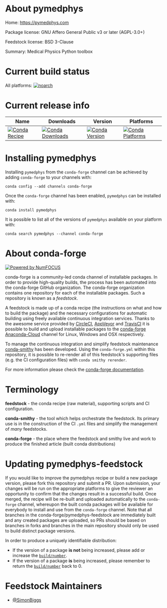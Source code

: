 <!--
# -*- mode: jinja -*-
-->

About pymedphys
===============

Home: https://pymedphys.com

Package license: GNU Affero General Public v3 or later (AGPL-3.0+)

Feedstock license: BSD 3-Clause

Summary: Medical Physics Python toolbox



Current build status
====================

All platforms:
[![noarch](https://img.shields.io/circleci/project/github/conda-forge/pymedphys-feedstock/master.svg?label=noarch)](https://circleci.com/gh/conda-forge/pymedphys-feedstock)

Current release info
====================

| Name | Downloads | Version | Platforms |
| --- | --- | --- | --- |
| [![Conda Recipe](https://img.shields.io/badge/recipe-pymedphys-green.svg)](https://anaconda.org/conda-forge/pymedphys) | [![Conda Downloads](https://img.shields.io/conda/dn/conda-forge/pymedphys.svg)](https://anaconda.org/conda-forge/pymedphys) | [![Conda Version](https://img.shields.io/conda/vn/conda-forge/pymedphys.svg)](https://anaconda.org/conda-forge/pymedphys) | [![Conda Platforms](https://img.shields.io/conda/pn/conda-forge/pymedphys.svg)](https://anaconda.org/conda-forge/pymedphys) |

Installing pymedphys
====================

Installing `pymedphys` from the `conda-forge` channel can be achieved by adding `conda-forge` to your channels with:

```
conda config --add channels conda-forge
```

Once the `conda-forge` channel has been enabled, `pymedphys` can be installed with:

```
conda install pymedphys
```

It is possible to list all of the versions of `pymedphys` available on your platform with:

```
conda search pymedphys --channel conda-forge
```


About conda-forge
=================

[![Powered by NumFOCUS](https://img.shields.io/badge/powered%20by-NumFOCUS-orange.svg?style=flat&colorA=E1523D&colorB=007D8A)](http://numfocus.org)

conda-forge is a community-led conda channel of installable packages.
In order to provide high-quality builds, the process has been automated into the
conda-forge GitHub organization. The conda-forge organization contains one repository
for each of the installable packages. Such a repository is known as a *feedstock*.

A feedstock is made up of a conda recipe (the instructions on what and how to build
the package) and the necessary configurations for automatic building using freely
available continuous integration services. Thanks to the awesome service provided by
[CircleCI](https://circleci.com/), [AppVeyor](https://www.appveyor.com/)
and [TravisCI](https://travis-ci.org/) it is possible to build and upload installable
packages to the [conda-forge](https://anaconda.org/conda-forge)
[Anaconda-Cloud](https://anaconda.org/) channel for Linux, Windows and OSX respectively.

To manage the continuous integration and simplify feedstock maintenance
[conda-smithy](https://github.com/conda-forge/conda-smithy) has been developed.
Using the ``conda-forge.yml`` within this repository, it is possible to re-render all of
this feedstock's supporting files (e.g. the CI configuration files) with ``conda smithy rerender``.

For more information please check the [conda-forge documentation](https://conda-forge.org/docs/).

Terminology
===========

**feedstock** - the conda recipe (raw material), supporting scripts and CI configuration.

**conda-smithy** - the tool which helps orchestrate the feedstock.
                   Its primary use is in the construction of the CI ``.yml`` files
                   and simplify the management of *many* feedstocks.

**conda-forge** - the place where the feedstock and smithy live and work to
                  produce the finished article (built conda distributions)


Updating pymedphys-feedstock
============================

If you would like to improve the pymedphys recipe or build a new
package version, please fork this repository and submit a PR. Upon submission,
your changes will be run on the appropriate platforms to give the reviewer an
opportunity to confirm that the changes result in a successful build. Once
merged, the recipe will be re-built and uploaded automatically to the
`conda-forge` channel, whereupon the built conda packages will be available for
everybody to install and use from the `conda-forge` channel.
Note that all branches in the conda-forge/pymedphys-feedstock are
immediately built and any created packages are uploaded, so PRs should be based
on branches in forks and branches in the main repository should only be used to
build distinct package versions.

In order to produce a uniquely identifiable distribution:
 * If the version of a package **is not** being increased, please add or increase
   the [``build/number``](https://conda.io/docs/user-guide/tasks/build-packages/define-metadata.html#build-number-and-string).
 * If the version of a package **is** being increased, please remember to return
   the [``build/number``](https://conda.io/docs/user-guide/tasks/build-packages/define-metadata.html#build-number-and-string)
   back to 0.

Feedstock Maintainers
=====================

* [@SimonBiggs](https://github.com/SimonBiggs/)

